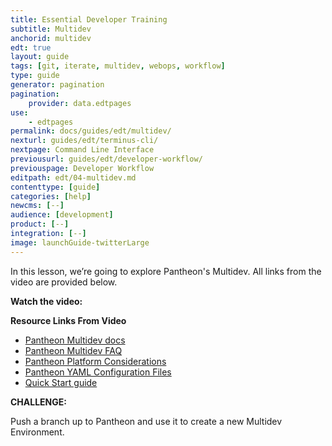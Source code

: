 ```yaml
---
title: Essential Developer Training
subtitle: Multidev
anchorid: multidev
edt: true
layout: guide
tags: [git, iterate, multidev, webops, workflow]
type: guide
generator: pagination
pagination:
    provider: data.edtpages
use:
    - edtpages
permalink: docs/guides/edt/multidev/
nexturl: guides/edt/terminus-cli/
nextpage: Command Line Interface
previousurl: guides/edt/developer-workflow/
previouspage: Developer Workflow
editpath: edt/04-multidev.md
contenttype: [guide]
categories: [help]
newcms: [--]
audience: [development]
product: [--]
integration: [--]
image: launchGuide-twitterLarge
---
```


In this lesson, we’re going to explore Pantheon's Multidev.
All links from the video are provided below.

**Watch the video:**

<Youtube src="oaIS6LgzTKU" title="Essential Developer Training - Multidev" />

**Resource Links From Video**

 - [Pantheon Multidev docs](/guides/multidev)
 - [Pantheon Multidev FAQ](/guides/multidev/multidev-faq)
 - [Pantheon Platform Considerations](/guides/platform-considerations)
 - [Pantheon YAML Configuration Files](/pantheon-yml)
 - [Quick Start guide](/guides/quickstart)

**CHALLENGE:**

Push a branch up to Pantheon and use it to create a new Multidev Environment.
